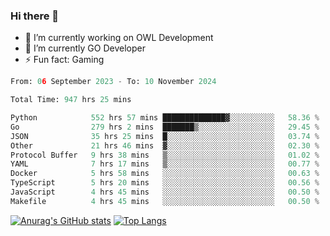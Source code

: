 ### Hi there 👋 

- 🔭 I’m currently working on OWL Development
- 🌱 I’m currently GO Developer
-  ⚡ Fun fact: Gaming
  
  <!--
- 👯 I’m looking to collaborate on ...
- 🤔 I’m looking for help with ...
- 💬 Ask me about ...
- 📫 How to reach me: ...
- 😄 Pronouns: ...
-->

<!--START_SECTION:waka-->

```python
From: 06 September 2023 - To: 10 November 2024

Total Time: 947 hrs 25 mins

Python            552 hrs 57 mins ██████████████▓░░░░░░░░░░   58.36 %
Go                279 hrs 2 mins  ███████▒░░░░░░░░░░░░░░░░░   29.45 %
JSON              35 hrs 25 mins  █░░░░░░░░░░░░░░░░░░░░░░░░   03.74 %
Other             21 hrs 46 mins  ▓░░░░░░░░░░░░░░░░░░░░░░░░   02.30 %
Protocol Buffer   9 hrs 38 mins   ▒░░░░░░░░░░░░░░░░░░░░░░░░   01.02 %
YAML              7 hrs 17 mins   ▒░░░░░░░░░░░░░░░░░░░░░░░░   00.77 %
Docker            5 hrs 58 mins   ░░░░░░░░░░░░░░░░░░░░░░░░░   00.63 %
TypeScript        5 hrs 20 mins   ░░░░░░░░░░░░░░░░░░░░░░░░░   00.56 %
JavaScript        4 hrs 45 mins   ░░░░░░░░░░░░░░░░░░░░░░░░░   00.50 %
Makefile          4 hrs 45 mins   ░░░░░░░░░░░░░░░░░░░░░░░░░   00.50 %
```

<!--END_SECTION:waka-->

[![Anurag's GitHub stats](https://github-readme-stats.vercel.app/api?username=aebalz&show_icons=true&theme=codeSTACKr)](https://github.com/anuraghazra/github-readme-stats)
[![Top Langs](https://github-readme-stats.vercel.app/api/top-langs/?username=aebalz&layout=compact&card_width=350&theme=codeSTACKr)](https://github.com/anuraghazra/github-readme-stats)
<!-- [![Readme Card](https://github-readme-stats.vercel.app/api/pin/?username=aebalz&repo=go-gin-gone&show_owner=true)](https://github.com/anuraghazra/github-readme-stats)-->
